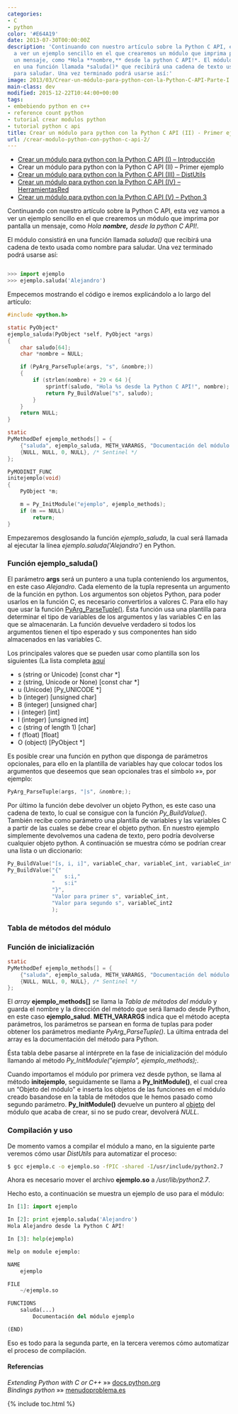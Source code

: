 ```yaml
---
categories:
- C
- python
color: '#E64A19'
date: 2013-07-30T00:00:00Z
description: 'Continuando con nuestro artículo sobre la Python C API, esta vez vamos
  a ver un ejemplo sencillo en el que crearemos un módulo que imprima por pantalla
  un mensaje, como *Hola **nombre,** desde la python C API!*. El módulo consistirá
  en una función llamada *saluda()* que recibirá una cadena de texto usada como nombre
  para saludar. Una vez terminado podrá usarse así:'
image: 2013/03/Crear-un-módulo-para-python-con-la-Python-C-API-Parte-I.png
main-class: dev
modified: 2015-12-22T10:44:00+00:00
tags:
- embebiendo python en c++
- reference count python
- tutorial crear modulos python
- tutorial python c api
title: Crear un módulo para python con la Python C API (II) - Primer ejemplo
url: /crear-modulo-python-con-python-c-api-2/
---
```


* [Crear un módulo para python con la Python C API (I) – Introducción][1]
* Crear un módulo para python con la Python C API (II) – Primer ejemplo
* [Crear un módulo para python con la Python C API (III) – DistUtils][2]
* [Crear un módulo para python con la Python C API (IV) – HerramientasRed][3]
* [Crear un módulo para python con la Python C API (V) – Python 3][4]

<figure>
<a href="/assets/img/2013/03/Crear-un-módulo-para-python-con-la-Python-C-API-Parte-I.png"><amp-img on="tap:lightbox1" role="button" tabindex="0" layout="responsive" src="/assets/img/2013/03/Crear-un-módulo-para-python-con-la-Python-C-API-Parte-I.png" title="{{ page.title }}" alt="{{ page.title }}" width="201px" height="190px" /></a>
</figure>

Continuando con nuestro artículo sobre la Python C API, esta vez vamos a ver un ejemplo sencillo en el que crearemos un módulo que imprima por pantalla un mensaje, como *Hola **nombre,** desde la python C API!*.  

El módulo consistirá en una función llamada *saluda()* que recibirá una cadena de texto usada como nombre para saludar. Una vez terminado podrá usarse así:

```python

>>> import ejemplo
>>> ejemplo.saluda('Alejandro')

```

<!--ad-->

Empecemos mostrando el código e iremos explicándolo a lo largo del artículo:

```c
#include <python.h>

static PyObject*
ejemplo_saluda(PyObject *self, PyObject *args)
{
    char saludo[64];
    char *nombre = NULL;

    if (PyArg_ParseTuple(args, "s", &nombre;))
    {
        if (strlen(nombre) + 29 < 64 ){
            sprintf(saludo, "Hola %s desde la Python C API!", nombre);
            return Py_BuildValue("s", saludo);
        }
    }
    return NULL;
}

static
PyMethodDef ejemplo_methods[] = {
    {"saluda", ejemplo_saluda, METH_VARARGS, "Documentación del módulo ejemplo"},
    {NULL, NULL, 0, NULL}, /* Sentinel */
};

PyMODINIT_FUNC
initejemplo(void)
{
    PyObject *m;

    m = Py_InitModule("ejemplo", ejemplo_methods);
    if (m == NULL)
        return;
}

```

Empezaremos desglosando la función *ejemplo_saluda*, la cual será llamada al ejecutar la línea *ejemplo.saluda('Alejandro')* en Python.

### Función ejemplo_saluda()

El parámetro **args** será un puntero a una tupla conteniendo los argumentos, en este caso *Alejandro*. Cada elemento de la tupla representa un argumento de la función en python. Los argumentos son objetos Python, para poder usarlos en la función C, es necesario convertirlos a valores C. Para ello hay que usar la función <a href="http://docs.python.org/2/c-api/arg.html#PyArg_ParseTuple" target="_blank">PyArg_ParseTuple()</a>. Ésta función usa una plantilla para determinar el tipo de variables de los argumentos y las variables C en las que se almacenarán. La función devuelve verdadero si todos los argumentos tienen el tipo esperado y sus componentes han sido almacenados en las variables C.

Los principales valores que se pueden usar como plantilla son los siguientes (La lista completa <a target="_blank" href="http://docs.python.org/3/c-api/arg.html#strings-and-buffers">aquí</a>

* s (string or Unicode) [const char *]
* z (string, Unicode or None) [const char *]
* u (Unicode) [Py_UNICODE *]
* b (integer) [unsigned char]
* B (integer) [unsigned char]
* i (integer) [int]
* I (integer) [unsigned int]
* c (string of length 1) [char]
* f (float) [float]
* O (object) [PyObject *]

Es posible crear una función en python que disponga de parámetros opcionales, para ello en la plantilla de variables hay que colocar todos los argumentos que deseemos que sean opcionales tras el símbolo »», por ejemplo:

```c
PyArg_ParseTuple(args, "|s", &nombre;);

```

Por último la función debe devolver un objeto Python, es este caso una cadena de texto, lo cual se consigue con la función *Py_BuildValue()*. También recibe como parámetro una plantilla de variables y las variables C a partir de las cuales se debe crear el objeto python. En nuestro ejemplo simplemente devolvemos una cadena de texto, pero podría devolverse cualquier objeto python. A continuación se muestra cómo se podrían crear una lista o un diccionario:

```c
Py_BuildValue("[s, i, i]", variableC_char, variableC_int, variableC_int2);
Py_BuildValue("{"
              "   s:i,"
              "   s:i"
              "}",
              "Valor para primer s", variableC_int,
              "Valor para segundo s", variableC_int2
              );

```

### Tabla de métodos del módulo

### Función de inicialización

```c
static
PyMethodDef ejemplo_methods[] = {
    {"saluda", ejemplo_saluda, METH_VARARGS, "Documentación del módulo ejemplo"},
    {NULL, NULL, 0, NULL}, /* Sentinel */
};

```

El *array* **ejemplo_methods[]** se llama la *Tabla de métodos del módulo* y guarda el nombre y la dirección del método que será llamado desde Python, en este caso **ejemplo_salud**. **METH_VARARGS** indica que el método acepta parámetros, los parámetros se parsean en forma de tuplas para poder obtener los parámetros mediante *PyArg_ParseTuple()*. La última entrada del array es la documentación del método para Python.

Ésta tabla debe pasarse al intérprete en la fase de inicialización del módulo llamando al método *Py\_InitModule("ejemplo", ejemplo\_methods);*.

Cuando importamos el módulo por primera vez desde python, se llama al método **initejemplo**, seguidamente se llama a **Py_InitModule()**, el cual crea un “Objeto del módulo” e inserta los objetos de las funciones en el módulo creado basandose en la tabla de métodos que le hemos pasado como segundo parámetro. **Py_InitModule()** devuelve un puntero al [objeto][5] del módulo que acaba de crear, si no se pudo crear, devolverá *NULL*.

### Compilación y uso

De momento vamos a compilar el módulo a mano, en la siguiente parte veremos cómo usar *DistUtils* para automatizar el proceso:

```bash
$ gcc ejemplo.c -o ejemplo.so -fPIC -shared -I/usr/include/python2.7

```

Ahora es necesario mover el archivo **ejemplo.so** a */usr/lib/python2.7*.

Hecho esto, a continuación se muestra un ejemplo de uso para el módulo:

```python
In [1]: import ejemplo

In [2]: print ejemplo.saluda('Alejandro')
Hola Alejandro desde la Python C API!

In [3]: help(ejemplo)

Help on module ejemplo:

NAME
    ejemplo

FILE
    ~/ejemplo.so

FUNCTIONS
    saluda(...)
        Documentación del módulo ejemplo

(END)

```

Eso es todo para la segunda parte, en la tercera veremos cómo automatizar el proceso de compilación.

#### Referencias

*Extending Python with C or C++* »» <a href="http://docs.python.org/2/extending/extending.html" target="_blank">docs.python.org</a>  
*Bindings python* »» <a href="http://www.menudoproblema.es/blog/entries/2012/03/26/bindings-python-para-bibliotecas-c-parte-2/" target="_blank">menudoproblema.es</a>



 [1]: https://elbauldelprogramador.com/crear-modulo-python-con-python-c-api-1/ "Crear un módulo para python con la Python C API (I)"
 [2]: https://elbauldelprogramador.com/crear-modulo-python-con-python-c-api-3-distutils/ "Crear un módulo para python con la Python C API (III)"
 [3]: https://elbauldelprogramador.com/crear-modulo-python-con-python-c-api-4/ "Crear un módulo para python con la Python C API (IV)"
 [4]: https://elbauldelprogramador.com/crear-modulo-python-con-python-c-api-5-python3/ "Crear un módulo para python con la Python C API (V)"
 [5]: https://elbauldelprogramador.com/compilacion-de-programas-makefile-y-g/ "Compilación de programas: makefile y g++"

{% include toc.html %}

